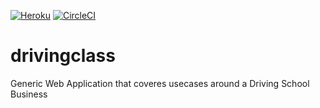 [![Heroku](https://heroku-badge.herokuapp.com/?app=drivingclass)](https://drivingclass.herokuapp.com/) [![CircleCI](https://circleci.com/gh/Senkumar/drivingclass/tree/master.svg?style=svg)](https://circleci.com/gh/Senkumar/drivingclass/tree/master)

# drivingclass
Generic Web Application that coveres usecases around a Driving School Business
